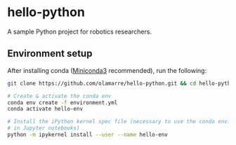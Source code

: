 # hello-python

A sample Python project for robotics researchers.

## Environment setup

After installing conda ([Miniconda3](https://docs.conda.io/en/latest/miniconda.html) recommended), run the following:

```sh
git clone https://github.com/olamarre/hello-python.git && cd hello-python

# Create & activate the conda env
conda env create -f environment.yml
conda activate hello-env

# Install the iPython kernel spec file (necessary to use the conda environment
# in Jupyter notebooks)
python -m ipykernel install --user --name hello-env
```

